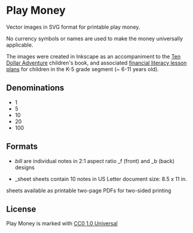# Play Money

Vector images in SVG format for printable play money. 

No currency symbols or names are used to make the money universally applicable. 

The images were created in Inkscape as an accompaniment to the [Ten Dollar Adventure](https://tendollaradventure.com) children's book, and associated [financial literacy lesson plans](https://tendollaradventure.com/printables/) for children in the K-5 grade segment (~ 6-11 years old). 


## Denominations

+ 1
+ 5
+ 10
+ 20
+ 100

## Formats

+ _bill_ are individual notes in 2:1 aspect ratio
  _f (front) and _b (back) designs

+ _sheet sheets contain 10 notes in US Letter document size: 8.5 x 11 in. 

sheets available as printable two-page PDFs for two-sided printing

## License

Play Money is marked with [CC0 1.0 Universal](https://creativecommons.org/publicdomain/zero/1.0/?ref=chooser-v1)
